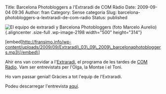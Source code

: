 Title: Barcelona Photobloggers a l'Extraradi de COM Ràdio
Date: 2009-09-04 09:36
Author: fran
Category: Sense categoria
Slug: barcelona-photobloggers-a-lextraradi-de-com-radio
Status: published

![El equipo de extraradi y Barcelona Photobloggers (foto Marcelo Aurelio)](http://fransimo.info/wp-content/uploads/2009/09/IMG_4778-crop-500-cross-sat.jpg "El equipo de extraradi y Barcelona Photobloggers (foto Marcelo Aurelio)"){.aligncenter .size-full .wp-image-2198 width="500" height="314"}

\[embed\]http://fransimo.info/wp-content/uploads/2009/09/Extraradi\_03\_09\_2009\_barcelonaphotobloggers.mp3\[/embed\]

Ahir ens van convidar a l'[Extraradi](http://blocs.lamalla.cat/bloc/extraradi/), el programa de les tardes de [COM Ràdio](http://www.comradio.com/). Vam ser entrevistats per l'Olga, la Montse i el Toni.

Ho vam passar genial! Gràcies a tot l'equip de l'Extraradi.

Podeu descarregar l'entrevista [aquí](http://fransimo.info/wp-content/uploads/2009/09/Extraradi_03_09_2009_barcelonaphotobloggers.mp3).
